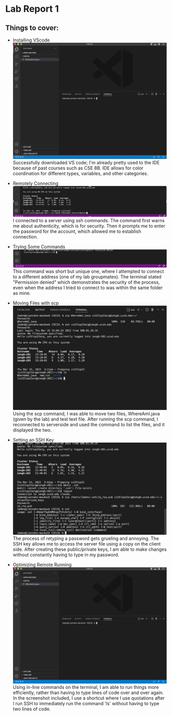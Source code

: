 # Lab Report 1

## Things to cover:
* Installing VScode
![VS Code downloaded](labreport1-1.png)
Successfully downloaded VS code; I'm already pretty used to the IDE because of past courses such as CSE 8B. IDE allows for color coordination for different types, variables, and other categories.

* Remotely Connecting
![Remotely Connecting](labreport1-2.png)
I connected to a server using ssh commands. The command first warns me about authenticity, which is for security. Then it prompts me to enter the password for the account, which allowed me to establish connection.

* Trying Some Commands
![Trying Some Commands](labreport1-3.png)
This command was short but unique one, where I attempted to connect to a different address (one of my lab groupmates). The terminal stated "Permission denied" which demonstrates the security of the process, even when the address I tried to connect to was within the same folder as mine.

* Moving Files with scp
![Moving Files with scp](labreport1-4.png)
Using the scp command, I was able to move two files, WhereAmI.java (given by the lab) and test text file. After running the scp command, I reconnected to serverside and used the command to list the files, and it displayed the two.

* Setting an SSH Key
![Setting an SSH Key](labreport1-5.png)
The process of retyping a password gets grueling and annoying. The SSH key allows me to access the server file using a copy on the client side. After creating these public/private keys, I am able to make changes without constantly having to type in my password.

* Optimizing Remote Running
![Optimizing Remote Running](labreport1-1.png)
Using in-line commands on the terminal, I am able to run things more efficiently, rather than having to type lines of code over and over again. In the screenshot included, I use a shortcut where I use quotations after I run SSH to immediately run the command 'ls' without having to type two lines of code.
